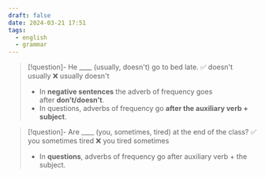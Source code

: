 ```yaml
---
draft: false
date: 2024-03-21 17:51
tags:
  - english
  - grammar
---
```


>[!question]- He \____ (usually, doesn't) go to bed late. 
>✅ doesn't usually ❌ usually doesn't
> - In **negative sentences** the adverb of frequency goes after **don’t/doesn’t**.
> - In questions, adverbs of frequency go **after the auxiliary verb + subject**.

>[!question]- Are \____ (you, sometimes, tired) at the end of the class?
>✅ you sometimes tired ❌ you tired sometimes
> - In **questions**, adverbs of frequency go after auxiliary verb + the subject.






